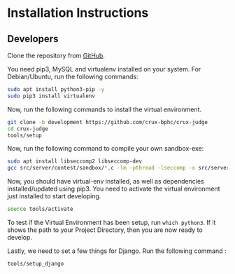 # Installation Instructions

## Developers

Clone the repository from [GitHub](https://github.com/crux-bphc/crux-judge).

You need pip3, MySQL and virtualenv installed on your system. For Debian/Ubuntu, run the following commands:

```bash
sudo apt install python3-pip -y
sudo pip3 install virtualenv
```

Now, run the following commands to install the virtual environment.

```bash
git clone -b development https://github.com/crux-bphc/crux-judge
cd crux-judge
tools/setup
```
Now, run the following command to compile your own sandbox-exe:

```bash
sudo apt install libseccomp2 libseccomp-dev
gcc src/server/contest/sandbox/*.c -lm -pthread -lseccomp -o src/server/contest/sandbox/sandbox-exe
```


Now, you should have virtual-env installed, as well as dependencies installed/updated using pip3. You need to activate the virtual environment just installed to start developing.

```bash
source tools/activate
```

To test if the Virtual Environment has been setup, run `which python3`. If it shows the path to your Project Directory, then you are now ready to develop.

Lastly, we need to set a few things for Django. Run the following command :
```bash
tools/setup_django
```

